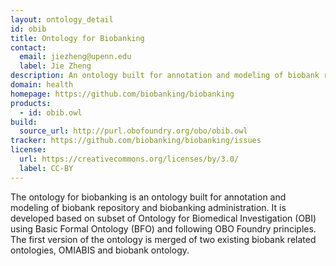 ```yaml
---
layout: ontology_detail
id: obib
title: Ontology for Biobanking
contact:
  email: jiezheng@upenn.edu
  label: Jie Zheng
description: An ontology built for annotation and modeling of biobank repository and biobanking administration
domain: health
homepage: https://github.com/biobanking/biobanking
products:
  - id: obib.owl
build:
  source_url: http://purl.obofoundry.org/obo/obib.owl
tracker: https://github.com/biobanking/biobanking/issues
license:
  url: https://creativecommons.org/licenses/by/3.0/
  label: CC-BY  
---
```


The ontology for biobanking is an ontology built for annotation and modeling of biobank repository and biobanking administration. It is developed based on subset of Ontology for Biomedical Investigation (OBI) using Basic Formal Ontology (BFO) and following OBO Foundry principles. The first version of the ontology is merged of two existing biobank related ontologies, OMIABIS and biobank ontology.
